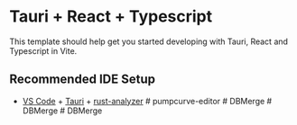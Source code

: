 # Tauri + React + Typescript

This template should help get you started developing with Tauri, React and Typescript in Vite.

## Recommended IDE Setup

- [VS Code](https://code.visualstudio.com/) + [Tauri](https://marketplace.visualstudio.com/items?itemName=tauri-apps.tauri-vscode) + [rust-analyzer](https://marketplace.visualstudio.com/items?itemName=rust-lang.rust-analyzer)
#   p u m p c u r v e - e d i t o r  
 #   D B M e r g e  
 #   D B M e r g e  
 #   D B M e r g e  
 